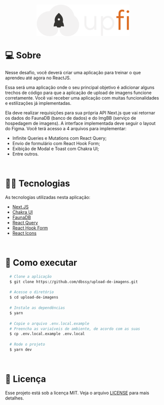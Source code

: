 <div align="center">
  <img src="./public/logo.svg" width="300">
</div>

# 💻 **Sobre**

Nesse desafio, você deverá criar uma aplicação para treinar o que aprendeu até agora no ReactJS.

Essa será uma aplicação onde o seu principal objetivo é adicionar alguns trechos de código para que a aplicação de upload de imagens funcione corretamente. Você vai receber uma aplicação com muitas funcionalidades e estilizações já implementadas.

Ela deve realizar requisições para sua própria API Next.js que vai retornar os dados do FaunaDB (banco de dados) e do ImgBB (serviço de hospedagem de imagens). A interface implementada deve seguir o layout do Figma. Você terá acesso a 4 arquivos para implementar:

- Infinite Queries e Mutations com React Query;
- Envio de formulário com React Hook Form;
- Exibição de Modal e Toast com Chakra UI;
- Entre outros.

<br />

# 👨‍💻 **Tecnologias**

As tecnologias utilizadas nesta aplicação:

- [Next.JS](https://nextjs.org/)
- [Chakra UI](https://chakra-ui.com/)
- [FaunaDB](https://fauna.com/)
- [React Query](https://tanstack.com/query/v4/?from=reactQueryV3&original=https://react-query-v3.tanstack.com/)
- [React Hook Form](https://react-hook-form.com/)
- [React Icons](https://react-icons.github.io/react-icons/)

<br />

# 🚀 **Como executar**
```bash
  # Clone a aplicação
  $ git clone https://github.com/dbssy/upload-de-imagens.git

  # Acesse o diretório
  $ cd upload-de-imagens

  # Instale as dependências
  $ yarn

  # Copie o arquivo .env.local.example
  # Preencha as variaíveis de ambiente, de acordo com as suas
  $ cp .env.local.example .env.local

  # Rode o projeto
  $ yarn dev
```
<br />

# 📝 **Licença**
Esse projeto está sob a licença MIT. Veja o arquivo [LICENSE](LICENSE.md) para mais detalhes.
